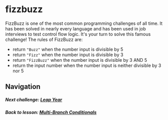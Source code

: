 # fizzbuzz
FizzBuzz is one of the most common programming challenges of all time. It has been solved in nearly every language and has been used in job interviews to test control flow logic. It's your turn to solve this famous challenge! The rules of FizzBuzz are: 
- return `"Buzz"` when the number input is divisible by 5
- return `"Fizz"` when the number input is divisible by 3
- return `"FizzBuzz"` when the number input is divisible by 3 AND 5
- return the input number when the number input is neither divisible by 3 nor 5


## Navigation  
##### Next challenge: [Leap Year](https://github.com/Coderdotnew/intro_web_apps_bs/tree/master/03_class/02_multiple_branches/code/03_leap_year)  
##### Back to lesson: [Multi-Branch Conditionals](https://github.com/Coderdotnew/intro_web_apps_bs/tree/master/03_class/02_multiple_branches)     